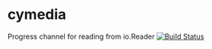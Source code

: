 cymedia
=======
Progress channel for reading from io.Reader
[![Build Status](https://drone.io/github.com/ernado/cymedia/status.png)](https://drone.io/github.com/ernado/cymedia/latest)
